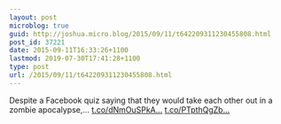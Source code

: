 ```yaml
---
layout: post
microblog: true
guid: http://joshua.micro.blog/2015/09/11/t642209311230455808.html
post_id: 37221
date: 2015-09-11T16:33:26+1100
lastmod: 2019-07-30T17:41:28+1100
type: post
url: /2015/09/11/t642209311230455808.html
---
```

Despite a Facebook quiz saying that they would take each other out in a zombie apocalypse,… [t.co/dNmOuSPkA...](http://t.co/dNmOuSPkAK) [t.co/PTpthQgZb...](http://t.co/PTpthQgZbX)
